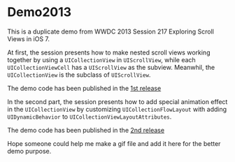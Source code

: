 # Demo2013
This is a duplicate demo from WWDC 2013 Session 217 Exploring Scroll Views in iOS 7.

At first, the session presents how to make nested scroll views working together by using a `UICollectionView` in `UIScrollView`, while each `UICollectionViewCell` has a `UIScrollView` as the subview.
Meanwhil, the `UICollectionView` is the subclass of `UIScrollView`.

The demo code has been published in the [1st release](https://github.com/antonio081014/Demo2013/releases/tag/V1.0)

In the second part, the session presents how to add special animation effect in the `UICollectionView` by customizing `UICollectionFlowLayout` with adding `UIDynamicBehavior` to `UICollectionViewLayoutAttributes`.

The demo code has been published in the [2nd release](https://github.com/antonio081014/Demo2013/releases/tag/V2.0)

Hope someone could help me make a gif file and add it here for the better demo purpose.
